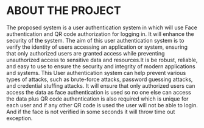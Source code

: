 # ABOUT THE PROJECT
The proposed system is a user authentication system in which will use Face authentication and QR code authorization for logging in. 
It will enhance the security of the system. The aim of this user authentication system is to verify the identity of users accessing an application or system, ensuring that only authorized users are granted access while preventing unauthorized access to sensitive data and resources.It is be robust, reliable, and easy to use to ensure the security and integrity of modern applications and systems.
This User authentication system can help prevent various types of attacks, such as
brute-force attacks, password guessing attacks, and credential stuffing attacks. It
will ensure that only authorized users can access the data as face authentication is
used so no one else can access the data plus QR code authentication is also required
which is unique for each user and if any other QR code is used the user will not be
able to login. And if the face is not verified in some seconds it will throw time out
exception.


